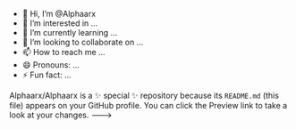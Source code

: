 - 👋 Hi, I’m @Alphaarx
- 👀 I’m interested in ...
- 🌱 I’m currently learning ...
- 💞️ I’m looking to collaborate on ...
- 📫 How to reach me ...
- 😄 Pronouns: ...
- ⚡ Fun fact: ...

Alphaarx/Alphaarx is a ✨ special ✨ repository because its `README.md` (this file) appears on your GitHub profile.
You can click the Preview link to take a look at your changes.
--->
